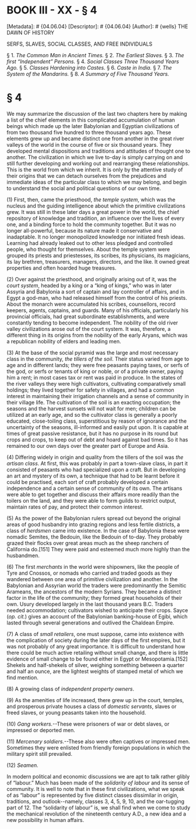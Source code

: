 # BOOK III - XX - § 4
[Metadata]: # {04.06.04}
[Descriptor]: # {04.06.04}
[Author]: # {wells}
THE DAWN OF HISTORY

SERFS, SLAVES, SOCIAL CLASSES, AND FREE INDIVIDUALS

§ 1. _The Common Man in Ancient Times._ § 2. _The Earliest Slaves._      §
3. _The first “Independent” Persons._ § 4. _Social Classes Three      Thousand
Years Ago._ § 5. _Classes Hardening into Castes._ § 6.      _Caste in India._ §
7. _The System of the Mandarins._ § 8. _A      Summary of Five Thousand Years._

# § 4
We may summarize the discussion of the last two chapters here by making a list
of the chief elements in this complicated accumulation of human beings which
made up the later Babylonian and Egyptian civilizations of from two thousand
five hundred to three thousand years ago. These elements grew up and became
distinct one from another in the great river valleys of the world in the course
of five or six thousand years. They developed mental dispositions and
traditions and attitudes of thought one to another. The civilization in which
we live to-day is simply carrying on and still further developing and working
out and rearranging these relationships. This is the world from which we
inherit. It is only by the attentive study of their origins that we can detach
ourselves from the prejudices and immediate ideas of the particular class to
which we may belong, and begin to understand the social and political questions
of our own time.

(1) First, then, came the priesthood, _the temple system_, which      was
the nucleus and the guiding intelligence about which the      primitive
civilizations grew. It was still in these later days a      great power in the
world, the chief repository of knowledge and      tradition, an influence over
the lives of every one, and a binding      force to hold the community
together. But it was no longer      all-powerful, because its nature made it
conservative and      inadaptable. It no longer monopolized knowledge nor
initiated fresh      ideas. Learning had already leaked out to other less
pledged and      controlled people, who thought for themselves. About the
temple      system were grouped its priests and priestesses, its scribes, its
physicians, its magicians, its lay brethren, treasurers, managers,
directors, and the like. It owned great properties and often      hoarded huge
treasures.

(2) Over against the priesthood, and originally arising out of it,
was the _court system_, headed by a king or a “king of kings,” who      was in
later Assyria and Babylonia a sort of captain and lay      controller of
affairs, and in Egypt a god-man, who had released      himself from the control
of his priests. About the monarch were      accumulated his scribes,
counsellors, record keepers, agents,      captains, and guards. Many of his
officials, particularly his      provincial officials, had great subordinate
establishments, and      were constantly tending to become independent. The
nobility of the      old river valley civilizations arose out of the court
system. It      was, therefore, a different thing in its origins from the
nobility      of the early Aryans, which was a republican nobility of elders
and      leading men.

(3) At the base of the social pyramid was the large and most
necessary class in the community, _the tillers of the soil_. Their      status
varied from age to age and in different lands; they were      free peasants
paying taxes, or serfs of the god, or serfs or      tenants of king or noble,
or of a private owner, paying him a rent;      in most cases tax or rent was
paid in produce. In the states of the      river valleys they were high
cultivators, cultivating comparatively      small holdings; they lived together
for safety in villages, and had      a common interest in maintaining their
irrigation channels and a      sense of community in their village life. The
cultivation of the      soil is an exacting occupation; the seasons and the
harvest sunsets      will not wait for men; children can be utilized at an
early age,      and so the cultivator class is generally a poorly educated,
close-toiling class, superstitious by reason of ignorance and the
uncertainty of the seasons, ill-informed and easily put upon. It is
capable at times of great passive resistance, but it has no purpose      in its
round but crops and crops, to keep out of debt and hoard      against bad
times. So it has remained to our own days over the      greater part of Europe
and Asia.

(4) Differing widely in origin and quality from the tillers of the
soil was _the artisan class_. At first, this was probably in part a
town-slave class, in part it consisted of peasants who had      specialized
upon a craft. But in developing an art and mystery of      its own, a technique
that had to be learnt before it could be      practised, each sort of craft
probably developed a certain      independence and a certain sense of community
of its own. The      artisans were able to get together and discuss their
affairs more      readily than the toilers on the land, and they were able to
form      guilds to restrict output, maintain rates of pay, and protect their
common interest.

(5) As the power of the Babylonian rulers spread out beyond the
original areas of good husbandry into grazing regions and less      fertile
districts, a class of _herdsmen_ came into existence. In      the case of
Babylonia these were nomadic Semites, the Bedouin, like      the Bedouin of
to-day. They probably grazed their flocks over great      areas much as the
sheep ranchers of California do.[151] They were      paid and esteemed much
more highly than the husbandmen.

(6) The first _merchants_ in the world were shipowners, like the
people of Tyre and Cnossos, or nomads who carried and traded goods      as they
wandered between one area of primitive civilization and      another. In the
Babylonian and Assyrian world the traders were      predominantly the Semitic
Arameans, the ancestors of the modern      Syrians. They became a distinct
factor in the life of the      community; they formed great households of their
own. Usury      developed largely in the last thousand years B.C. Traders
needed      accommodation; cultivators wished to anticipate their crops. Sayce
(_op. cit._) gives an account of the Babylonian banking-house of
Egibi, which lasted through several generations and outlived the      Chaldean
Empire.

(7) A class of _small retailers_, one must suppose, came into
existence with the complication of society during the later days of      the
first empires, but it was not probably of any great importance.      It is
difficult to understand how there could be much active      retailing without
small change, and there is little evidence of      small change to be found
either in Egypt or Mesopotamia.[152]      Shekels and half-shekels of silver,
weighing something between a      quarter and half an ounce, are the lightest
weights of stamped      metal of which we find mention.

(8) A growing class of _independent property owners_.

(9) As the amenities of life increased, there grew up in the court,
temples, and prosperous private houses a class of _domestic      servants_,
slaves or freed slaves, or young peasants taken into the      household.

(10) _Gang workers._--These were prisoners of war or debt slaves,      or
impressed or deported men.

(11) _Mercenary soldiers._--These also were often captives or
impressed men. Sometimes they were enlisted from friendly foreign
populations in which the military spirit still prevailed.

(12) _Seamen._

In modern political and economic discussions we are apt to talk rather glibly
of “labour.” Much has been made of the _solidarity of labour_ and its sense of
community. It is well to note that in these first civilizations, what we speak
of as “labour” is represented by five distinct classes dissimilar in origin,
traditions, and outlook--namely, classes 3, 4, 5, 9, 10, and the oar-tugging
part of 12. The “solidarity of labour” is, we shall find when we come to study
the mechanical revolution of the nineteenth century A.D., a new idea and a new
possibility in human affairs.

